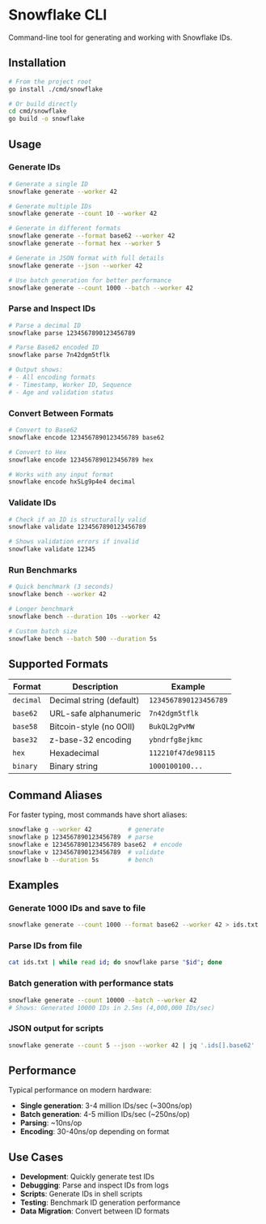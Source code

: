# Snowflake CLI

Command-line tool for generating and working with Snowflake IDs.

## Installation

```bash
# From the project root
go install ./cmd/snowflake

# Or build directly
cd cmd/snowflake
go build -o snowflake
```

## Usage

### Generate IDs

```bash
# Generate a single ID
snowflake generate --worker 42

# Generate multiple IDs
snowflake generate --count 10 --worker 42

# Generate in different formats
snowflake generate --format base62 --worker 42
snowflake generate --format hex --worker 5

# Generate in JSON format with full details
snowflake generate --json --worker 42

# Use batch generation for better performance
snowflake generate --count 1000 --batch --worker 42
```

### Parse and Inspect IDs

```bash
# Parse a decimal ID
snowflake parse 1234567890123456789

# Parse Base62 encoded ID
snowflake parse 7n42dgm5tflk

# Output shows:
# - All encoding formats
# - Timestamp, Worker ID, Sequence
# - Age and validation status
```

### Convert Between Formats

```bash
# Convert to Base62
snowflake encode 1234567890123456789 base62

# Convert to Hex
snowflake encode 1234567890123456789 hex

# Works with any input format
snowflake encode hxSLg9p4e4 decimal
```

### Validate IDs

```bash
# Check if an ID is structurally valid
snowflake validate 1234567890123456789

# Shows validation errors if invalid
snowflake validate 12345
```

### Run Benchmarks

```bash
# Quick benchmark (3 seconds)
snowflake bench --worker 42

# Longer benchmark
snowflake bench --duration 10s --worker 42

# Custom batch size
snowflake bench --batch 500 --duration 5s
```

## Supported Formats

| Format | Description | Example |
|--------|-------------|---------|
| `decimal` | Decimal string (default) | `1234567890123456789` |
| `base62` | URL-safe alphanumeric | `7n42dgm5tflk` |
| `base58` | Bitcoin-style (no 0OIl) | `BukQL2gPvMW` |
| `base32` | z-base-32 encoding | `ybndrfg8ejkmc` |
| `hex` | Hexadecimal | `112210f47de98115` |
| `binary` | Binary string | `1000100100...` |

## Command Aliases

For faster typing, most commands have short aliases:

```bash
snowflake g --worker 42          # generate
snowflake p 1234567890123456789  # parse
snowflake e 1234567890123456789 base62  # encode
snowflake v 1234567890123456789  # validate
snowflake b --duration 5s        # bench
```

## Examples

### Generate 1000 IDs and save to file

```bash
snowflake generate --count 1000 --format base62 --worker 42 > ids.txt
```

### Parse IDs from file

```bash
cat ids.txt | while read id; do snowflake parse "$id"; done
```

### Batch generation with performance stats

```bash
snowflake generate --count 10000 --batch --worker 42
# Shows: Generated 10000 IDs in 2.5ms (4,000,000 IDs/sec)
```

### JSON output for scripts

```bash
snowflake generate --count 5 --json --worker 42 | jq '.ids[].base62'
```

## Performance

Typical performance on modern hardware:

- **Single generation**: 3-4 million IDs/sec (~300ns/op)
- **Batch generation**: 4-5 million IDs/sec (~250ns/op)
- **Parsing**: ~10ns/op
- **Encoding**: 30-40ns/op depending on format

## Use Cases

- **Development**: Quickly generate test IDs
- **Debugging**: Parse and inspect IDs from logs
- **Scripts**: Generate IDs in shell scripts
- **Testing**: Benchmark ID generation performance
- **Data Migration**: Convert between ID formats
